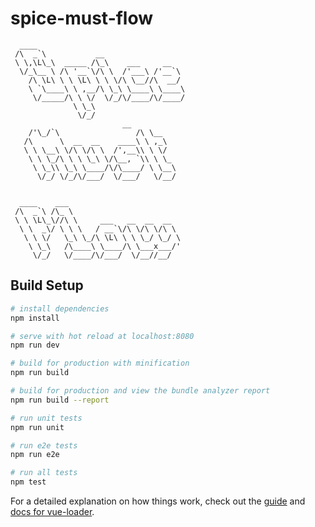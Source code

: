 # spice-must-flow

      ____                                 
     /\  _`\           __                  
     \ \,\L\_\  _____ /\_\    ___     __   
      \/_\__ \ /\ '__`\/\ \  /'___\ /'__`\ 
        /\ \L\ \ \ \L\ \ \ \/\ \__//\  __/ 
        \ `\____\ \ ,__/\ \_\ \____\ \____\
         \/_____/\ \ \/  \/_/\/____/\/____/
                  \ \_\                    
                   \/_/                    
                             __      
        /'\_/`\                 /\ \__   
       /\      \  __  __    ____\ \ ,_\  
       \ \ \__\ \/\ \/\ \  /',__\\ \ \/  
        \ \ \_/\ \ \ \_\ \/\__, `\\ \ \_ 
         \ \_\\ \_\ \____/\/\____/ \ \__\
          \/_/ \/_/\/___/  \/___/   \/__/
                                         
                                         
      ____    ___                         
     /\  _`\ /\_ \                        
     \ \ \L\_\//\ \     ___   __  __  __  
      \ \  _\/ \ \ \   / __`\/\ \/\ \/\ \ 
       \ \ \/   \_\ \_/\ \L\ \ \ \_/ \_/ \
        \ \_\   /\____\ \____/\ \___x___/'
         \/_/   \/____/\/___/  \/__//__/  
                                              

## Build Setup

``` bash
# install dependencies
npm install

# serve with hot reload at localhost:8080
npm run dev

# build for production with minification
npm run build

# build for production and view the bundle analyzer report
npm run build --report

# run unit tests
npm run unit

# run e2e tests
npm run e2e

# run all tests
npm test
```

For a detailed explanation on how things work, check out the [guide](http://vuejs-templates.github.io/webpack/) and [docs for vue-loader](http://vuejs.github.io/vue-loader).
